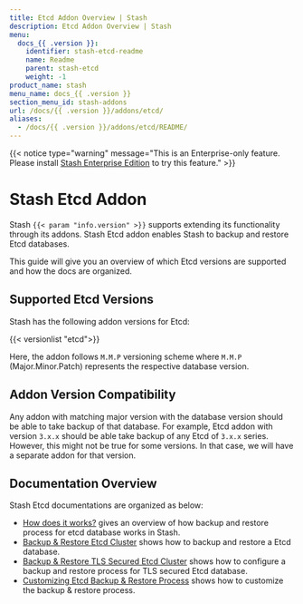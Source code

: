 ```yaml
---
title: Etcd Addon Overview | Stash
description: Etcd Addon Overview | Stash
menu:
  docs_{{ .version }}:
    identifier: stash-etcd-readme
    name: Readme
    parent: stash-etcd
    weight: -1
product_name: stash
menu_name: docs_{{ .version }}
section_menu_id: stash-addons
url: /docs/{{ .version }}/addons/etcd/
aliases:
  - /docs/{{ .version }}/addons/etcd/README/
---
```


{{< notice type="warning" message="This is an Enterprise-only feature. Please install [Stash Enterprise Edition](/docs/setup/install/enterprise.md) to try this feature." >}}

# Stash Etcd Addon

Stash `{{< param "info.version" >}}` supports extending its functionality through its addons. Stash Etcd addon enables Stash to backup and restore Etcd databases.

This guide will give you an overview of which Etcd versions are supported and how the docs are organized.

## Supported Etcd Versions

Stash has the following addon versions for Etcd:

{{< versionlist "etcd">}}

Here, the addon follows `M.M.P` versioning scheme where `M.M.P` (Major.Minor.Patch) represents the respective database version.

## Addon Version Compatibility

Any addon with matching major version with the database version should be able to take backup of that database. For example, Etcd addon with version `3.x.x` should be able take backup of any Etcd of `3.x.x` series. However, this might not be true for some versions. In that case, we will have a separate addon for that version.

## Documentation Overview

Stash Etcd documentations are organized as below:

- [How does it works?](/docs/addons/etcd/overview/index.md) gives an overview of how backup and restore process for etcd database works in Stash.
- [Backup & Restore Etcd Cluster](/docs/addons/etcd/etcd/index.md) shows how to backup and restore a Etcd database.
- [Backup & Restore TLS Secured Etcd Cluster](/docs/addons/etcd/tls-secured-etcd/index.md) shows how to configure a backup and restore process for TLS secured Etcd database.
- [Customizing Etcd Backup & Restore Process](/docs/addons/etcd/customization/index.md) shows how to customize the backup & restore process.
